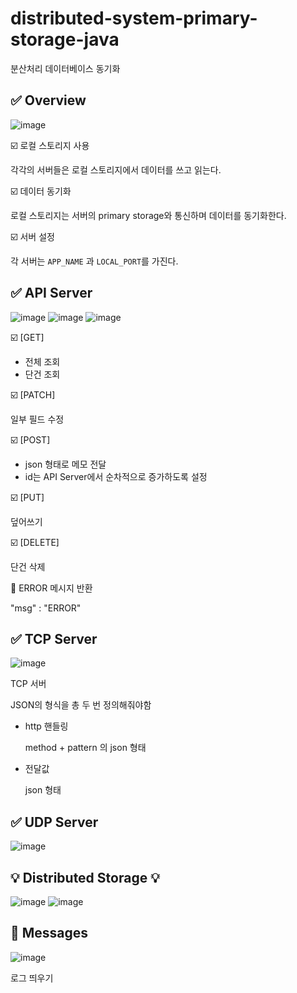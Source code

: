 # distributed-system-primary-storage-java
분산처리 데이터베이스 동기화

## ✅ Overview
![image](https://github.com/user-attachments/assets/acc5471d-06c1-4e75-8c7a-cc6bc39632ec)

☑️ 로컬 스토리지 사용
  
각각의 서버들은 로컬 스토리지에서 데이터를 쓰고 읽는다.

☑️ 데이터 동기화
  
로컬 스토리지는 서버의 primary storage와 통신하며 데이터를 동기화한다.

☑️ 서버 설정

각 서버는 `APP_NAME` 과 `LOCAL_PORT`를 가진다.

## ✅ API Server
![image](https://github.com/user-attachments/assets/e7acc60e-829f-43c0-b200-30eeb2fa472e)
![image](https://github.com/user-attachments/assets/b6f17251-dc95-469e-9828-b3f4d48aafcc)
![image](https://github.com/user-attachments/assets/db8fabc3-3892-4551-8bd7-af77c3e6f91c)

☑️ [GET]

- 전체 조회
- 단건 조회

☑️ [PATCH]

일부 필드 수정

☑️ [POST]

- json 형태로 메모 전달
- id는 API Server에서 순차적으로 증가하도록 설정

☑️ [PUT]

덮어쓰기

☑️ [DELETE]

단건 삭제

📢 ERROR 메시지 반환

"msg" : "ERROR"


## ✅ TCP Server
![image](https://github.com/user-attachments/assets/11d89dbe-b7bb-45ce-9ece-6e976ffbbcb6)

TCP 서버

JSON의 형식을 총 두 번 정의해줘야함

- http 핸들링

  method + pattern 의 json 형태

- 전달값

  json 형태


## ✅ UDP Server
![image](https://github.com/user-attachments/assets/188800e8-b57b-4cec-b899-ddb19acc29a3)


## 💡 Distributed Storage 💡 
![image](https://github.com/user-attachments/assets/b28c1b7d-16c4-4276-95b2-e4539edbcc1a)
![image](https://github.com/user-attachments/assets/0758a0ac-4c91-4e9f-b3b1-2a7894df03e5)



## 📨 Messages
![image](https://github.com/user-attachments/assets/0500d622-0a8c-4190-aff6-16494f213525)

로그 띄우기
 
